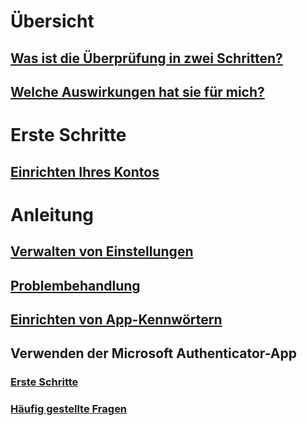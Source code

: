 # Übersicht
## [Was ist die Überprüfung in zwei Schritten?](multi-factor-authentication-end-user.md)
## [Welche Auswirkungen hat sie für mich?](multi-factor-authentication-end-user-signin.md)

# Erste Schritte
## [Einrichten Ihres Kontos](multi-factor-authentication-end-user-first-time.md)

# Anleitung
## [Verwalten von Einstellungen](multi-factor-authentication-end-user-manage-settings.md)
## [Problembehandlung](multi-factor-authentication-end-user-troubleshoot.md)
## [Einrichten von App-Kennwörtern](multi-factor-authentication-end-user-app-passwords.md)
## Verwenden der Microsoft Authenticator-App
### [Erste Schritte](microsoft-authenticator-app-how-to.md)
### [Häufig gestellte Fragen](microsoft-authenticator-app-faq.md)


<!--HONumber=Dec16_HO4-->


